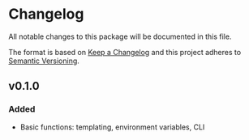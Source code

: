 # Changelog

All notable changes to this package will be documented in this file.

The format is based on [Keep a Changelog][keepachangelog] and this project adheres to [Semantic Versioning][semver].

## v0.1.0

### Added

- Basic functions: templating, environment variables, CLI

[keepachangelog]:https://keepachangelog.com/en/1.0.0/
[semver]:https://semver.org/spec/v2.0.0.html
